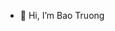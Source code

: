 - 👋 Hi, I’m Bao Truong


<!---
baotruong07/baotruong07 is a ✨ special ✨ repository because its `README.md` (this file) appears on your GitHub profile.
You can click the Preview link to take a look at your changes.
--->

